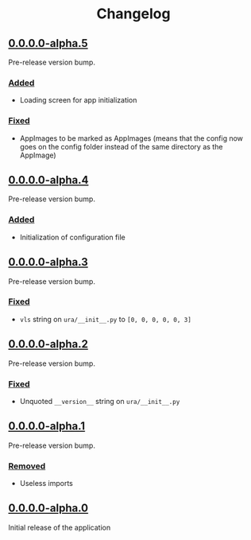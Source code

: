 
<h1 align="center" style="font-weight: bold">
    Changelog
</h1>

## <a href="#0-0-0-0-0-5" id="0-0-0-0-0-5">0.0.0.0-alpha.5</a>

Pre-release version bump. 

### <a href="#0-0-0-0-0-5-added" id="0-0-0-0-0-5-added">Added</a>

- Loading screen for app initialization

### <a href="#0-0-0-0-0-5-fixed" id="0-0-0-0-0-5-fixed">Fixed</a>

- AppImages to be marked as AppImages (means that the config now goes on the config folder instead of the same directory as the AppImage)

## <a href="#0-0-0-0-0-4" id="0-0-0-0-0-4">0.0.0.0-alpha.4</a>

Pre-release version bump. 

### <a href="#0-0-0-0-0-4-added" id="0-0-0-0-0-4-added">Added</a>

- Initialization of configuration file

## <a href="#0-0-0-0-0-3" id="0-0-0-0-0-3">0.0.0.0-alpha.3</a>

Pre-release version bump. 

### <a href="#0-0-0-0-0-3-fixed" id="0-0-0-0-0-3-fixed">Fixed</a>

- `vls` string on `ura/__init__.py` to `[0, 0, 0, 0, 0, 3]`

## <a href="#0-0-0-0-0-2" id="0-0-0-0-0-2">0.0.0.0-alpha.2</a>

Pre-release version bump. 

### <a href="#0-0-0-0-0-2-fixed" id="0-0-0-0-0-2-fixed">Fixed</a>

- Unquoted `__version__` string on `ura/__init__.py`

## <a href="#0-0-0-0-0-1" id="0-0-0-0-0-1">0.0.0.0-alpha.1</a>

Pre-release version bump. 

### <a href="#0-0-0-0-0-1-removed" id="0-0-0-0-0-1-removed">Removed</a>

- Useless imports

## <a href="#0-0-0-0-0-0" id="0-0-0-0-0-0">0.0.0.0-alpha.0</a>

Initial release of the application